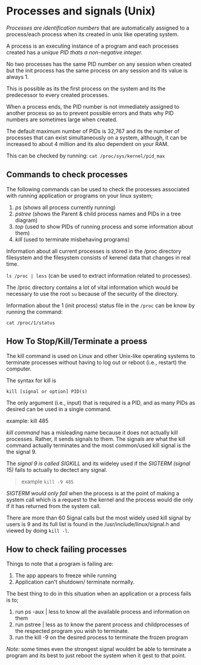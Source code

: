 # Processes and signals (Unix)

*Processes are identification numbers* that are automatically assigned to a process/each process when its created in unix like operating system.

A process is an executing instance of a program and each processes created has a *unique PID thats a non-negative integer.*

No two processes has the same PID number on any session when created but the init process has the same process on any session and its value is always 1.

This is possible as its the first process on the system and its the predecessor to every created processes.

When a process ends, the PID number is not immediately assigned to another process so as to prevent possible errors and thats why PID numbers are sometimes large when created.

The default maximum number of PIDs is 32,767 and its the number of processes that can exist simultaneously on a system, although, it can be increased to about 4 million and its also dependent on your RAM.

This can be checked by running:
`cat /proc/sys/kernel/pid_max`

## Commands to check processes

The following commands can be used to check the processes associated with running application or programs on your linux system;

1. *ps* (shows all process currently running)
2. *pstree* (shows the Parent & child process names and PIDs in a tree diagram)
3. *top* (used to show PIDs of running process and some information about them)
4. *kill* (used to terminate misbehaving programs)

Information about all current processes is stored in the /proc directory filesystem and the filesystem consists of kerenel data that changes in real time.

`ls /proc | less` (can be used to extract information related to processes).

The /proc directory contains a lot of vital information which would be necessary to use the root `su` because of the security of the directory.

Information about the 1 (init process) status file in the `/proc` can be know by running the command:

`cat /proc/1/status`

## How To Stop/Kill/Terminate a proess

The kill command is used on Linux and other Unix-like operating systems to terminate processes without having to log out or reboot (i.e., restart) the computer.

The syntax for kill is

`kill [signal or option] PID(s)`

The only argument (i.e., input) that is required is a PID, and as many PIDs as desired can be used in a single command.

example:
kill 485

*kill command* has a misleading name because it does not actually kill processes. Rather, it sends signals to them. The signals are what the kill command actually terminates and the most common/used kill signal is the the signal 9.

The *signal 9 is called SIGKILL* and its wideley used if the *SIGTERM (signal 15)* fails to actually to dectect any signal.

> example
`kill -9 485`

*SIGTERM would only fail* when the process is at the point of making a system call which is a request to the kernel and the process would die only if it has returned from the system call.

There are more than 60 Signal calls but the most widely used kill signal by users is 9 and its full list is found in the /usr/include/linux/signal.h and viewed by doing `kill -l`.

## How to check failing processes

Things to note that a program is failing are:

1. The app appears to freeze while running
2. Application can't shutdown/ terminate normally.

The best thing to do in this situation when an application or a process fails is to;
1. run ps -aux | less to know all the available process and information on them
2. run pstree | less as to know the parent process and childprocesses of the respected program you wish to terminate.
3. run the kill -9 on the desired process to terminate the frozen program

*Note:*
some times even the strongest signal wouldnt be able to terminate a program and its best to just reboot the system when it gest to that point.